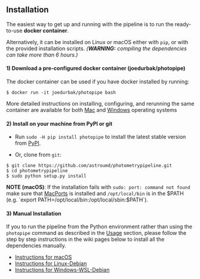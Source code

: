 ## Installation

The easiest way to get up and running with the pipeline is to run the ready-to-use **docker container**.

Alternatively, it can be installed on Linux or macOS either with `pip`, or with the provided installation scripts.
_(**WARNING:** compiling the dependencies can take more than 6 hours.)_

#### 1) Download a pre-configured docker container (joedurbak/photopipe)

The docker container can be used if you have docker installed by running:

    $ docker run -it joedurbak/photopipe bash
    
More detailed instructions on installing, configuring, and rerunning the same container are available for both [Mac](https://github.com/RIMAS-RATIR-DCT/photometrypipeline/blob/master/Documentation/Docker-Instructions-on-Mac.md) and [Windows](https://github.com/RIMAS-RATIR-DCT/photometrypipeline/blob/master/Documentation/Docker-Instructions-on-Windows.md) operating systems

#### 2) Install on your machine from PyPI or git

* Run `sudo -H pip install photopipe` to install the latest stable version from [PyPI](https://pypi.python.org/pypi/photopipe). 

* Or, clone from `git`:

 ```
 $ git clone https://github.com/astroumd/photometrypipeline.git
 $ cd photometrypipeline
 $ sudo python setup.py install
 ```
 
**NOTE (macOS)**: If the installation fails with `sudo: port: command not found` make sure that [MacPorts](https://guide.macports.org/#installing) is installed and `/opt/local/bin` is in the $PATH (e.g. `export PATH=/opt/local/bin:/opt/local/sbin:$PATH`).

#### 3) Manual Installation
If you to run the pipeline from the Python environment rather than using the `photopipe` command as described in the [Usage](#usage) section, please follow the step by step instructions in the wiki pages below to install all the dependencies manually.

* [Instructions for macOS](https://github.com/RIMAS-RATIR-DCT/photometrypipeline/blob/master/Documentation/Mac-Installation-Instructions.md)
* [Instructions for Linux-Debian](https://github.com/RIMAS-RATIR-DCT/photometrypipeline/blob/master/Documentation/Linux-Debian-Installation-Instructions.md)
* [Instructions for Windows-WSL-Debian](https://github.com/RIMAS-RATIR-DCT/photometrypipeline/blob/master/Documentation/Windows-Installation-Instructions.md)

